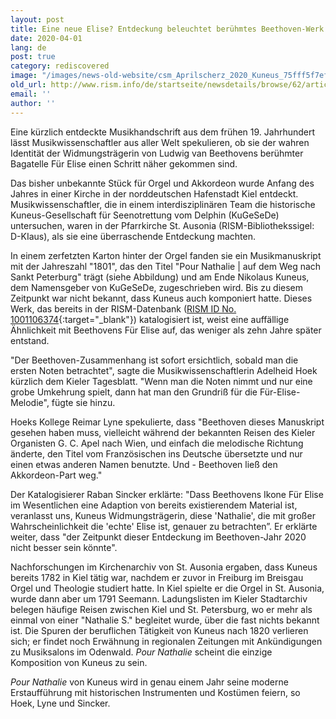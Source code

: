 ```yaml
---
layout: post
title: Eine neue Elise? Entdeckung beleuchtet berühmtes Beethoven-Werk
date: 2020-04-01
lang: de
post: true
category: rediscovered
image: "/images/news-old-website/csm_Aprilscherz_2020_Kuneus_75fff5f7ef.jpg"
old_url: http://www.rism.info/de/startseite/newsdetails/browse/62/article/64/a-new-elise-discovery-sheds-light-on-famous-beethoven-work.html
email: ''
author: ''
---
```


Eine kürzlich entdeckte Musikhandschrift aus dem frühen 19. Jahrhundert lässt Musikwissenschaftler aus aller Welt spekulieren, ob sie der wahren Identität der Widmungsträgerin von Ludwig van Beethovens berühmter Bagatelle Für Elise einen Schritt näher gekommen sind.

Das bisher unbekannte Stück für Orgel und Akkordeon wurde Anfang des Jahres in einer Kirche in der norddeutschen Hafenstadt Kiel entdeckt. Musikwissenschaftler, die in einem interdisziplinären Team die historische Kuneus-Gesellschaft für Seenotrettung vom Delphin (KuGeSeDe) untersuchen, waren in der Pfarrkirche St. Ausonia (RISM-Bibliothekssigel: D-KIaus), als sie eine überraschende Entdeckung machten.

In einem zerfetzten Karton hinter der Orgel fanden sie ein Musikmanuskript mit der Jahreszahl "1801", das den Titel "Pour Nathalie | auf dem Weg nach Sankt Peterburg" trägt (siehe Abbildung) und am Ende Nikolaus Kuneus, dem Namensgeber von KuGeSeDe, zugeschrieben wird. Bis zu diesem Zeitpunkt war nicht bekannt, dass Kuneus auch komponiert hatte. Dieses Werk, das bereits in der RISM-Datenbank ([RISM ID No. 1001106374](https://opac.rism.info/search?id=1001106374&View=rism){:target="_blank"}) katalogisiert ist, weist eine auffällige Ähnlichkeit mit Beethovens Für Elise auf, das weniger als zehn Jahre später entstand.

"Der Beethoven-Zusammenhang ist sofort ersichtlich, sobald man die ersten Noten betrachtet", sagte die Musikwissenschaftlerin Adelheid Hoek kürzlich dem Kieler Tagesblatt. "Wenn man die Noten nimmt und nur eine grobe Umkehrung spielt, dann hat man den Grundriß für die Für-Elise-Melodie", fügte sie hinzu.

Hoeks Kollege Reimar Lyne spekulierte, dass "Beethoven dieses Manuskript gesehen haben muss, vielleicht während der bekannten Reisen des Kieler Organisten G. C. Apel nach Wien, und einfach die melodische Richtung änderte, den Titel vom Französischen ins Deutsche übersetzte und nur einen etwas anderen Namen benutzte. Und - Beethoven ließ den Akkordeon-Part weg."

Der Katalogisierer Raban Sincker erklärte: "Dass Beethovens Ikone Für Elise im Wesentlichen eine Adaption von bereits existierendem Material ist, veranlasst uns, Kuneus Widmungsträgerin, diese 'Nathalie', die mit großer Wahrscheinlichkeit die 'echte' Elise ist, genauer zu betrachten”. Er erklärte weiter, dass "der Zeitpunkt dieser Entdeckung im Beethoven-Jahr 2020 nicht besser sein könnte".

Nachforschungen im Kirchenarchiv von St. Ausonia ergaben, dass Kuneus bereits 1782 in Kiel tätig war, nachdem er zuvor in Freiburg im Breisgau Orgel und Theologie studiert hatte. In Kiel spielte er die Orgel in St. Ausonia, wurde dann aber um 1791 Seemann. Ladungslisten im Kieler Stadtarchiv belegen häufige Reisen zwischen Kiel und St. Petersburg, wo er mehr als einmal von einer "Nathalie S." begleitet wurde, über die fast nichts bekannt ist. Die Spuren der beruflichen Tätigkeit von Kuneus nach 1820 verlieren sich; er findet noch Erwähnung in regionalen Zeitungen mit Ankündigungen zu Musiksalons im Odenwald. _Pour Nathalie_ scheint die einzige Komposition von Kuneus zu sein.

_Pour Nathalie_ von Kuneus wird in genau einem Jahr seine moderne Erstaufführung mit historischen Instrumenten und Kostümen feiern, so Hoek, Lyne und Sincker.

